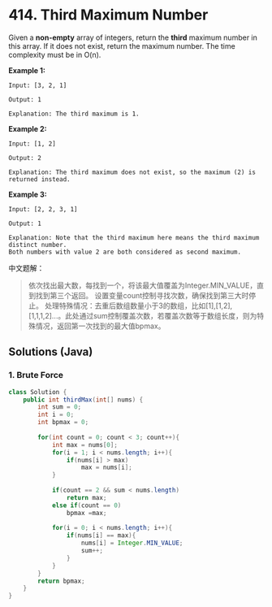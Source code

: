 # 414. Third Maximum Number

Given a **non-empty** array of integers, return the **third** maximum number in this array. If it does not exist, return the maximum number. The time complexity must be in O(n).

**Example 1:**

```
Input: [3, 2, 1]

Output: 1

Explanation: The third maximum is 1.
```

**Example 2:**

```
Input: [1, 2]

Output: 2

Explanation: The third maximum does not exist, so the maximum (2) is returned instead.
```

**Example 3:**

```
Input: [2, 2, 3, 1]

Output: 1

Explanation: Note that the third maximum here means the third maximum distinct number.
Both numbers with value 2 are both considered as second maximum.
```



中文题解：

> 依次找出最大数，每找到一个，将该最大值覆盖为Integer.MIN_VALUE，直到找到第三个返回。
> 设置变量count控制寻找次数，确保找到第三大时停止。
> 处理特殊情况：去重后数组数量小于3的数组，比如[1],[1,2],[1,1,1,2]...。此处通过sum控制覆盖次数，若覆盖次数等于数组长度，则为特殊情况，返回第一次找到的最大值bpmax。
>

## Solutions (Java)

### 1. Brute Force

```java
class Solution {
    public int thirdMax(int[] nums) {
        int sum = 0;
        int i = 0;
        int bpmax = 0;
    
        for(int count = 0; count < 3; count++){
            int max = nums[0];
            for(i = 1; i < nums.length; i++){
                if(nums[i] > max)
                    max = nums[i];
            }
            
            if(count == 2 && sum < nums.length)
                return max;
            else if(count == 0)
                bpmax =max;
          
            for(i = 0; i < nums.length; i++){
                if(nums[i] == max){
                    nums[i] = Integer.MIN_VALUE;
                    sum++;
                }
            }
        }
        return bpmax;
    }
}
```




